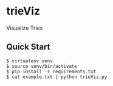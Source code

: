 # trieViz

Visualize Tries

## Quick Start
```console
$ virtualenv venv
$ source venv/bin/activate
$ pip install -r requirements.txt
$ cat example.txt | python trieViz.py
```
